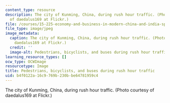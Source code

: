 ```yaml
---
content_type: resource
description: The city of Kunming, China, during rush hour traffic. (Photo courtesy
  of daedalus169 at Flickr.)
file: /courses/15-225-economy-and-business-in-modern-china-and-india-spring-2008/b4f0122a16c9769b230bbe64781959c4_15-225s08.jpg
file_type: image/jpeg
image_metadata:
  caption: The city of Kunming, China, during rush hour traffic. (Photo courtesy of
    daedalus169 at Flickr.)
  credit: ''
  image-alt: Pedestrians, bicyclists, and buses during rush hour traffic.
learning_resource_types: []
ocw_type: OCWImage
resourcetype: Image
title: Pedestrians, bicyclists, and buses during rush hour traffic
uid: b4f0122a-16c9-769b-230b-be64781959c4
---
```

The city of Kunming, China, during rush hour traffic. (Photo courtesy of daedalus169 at Flickr.)

